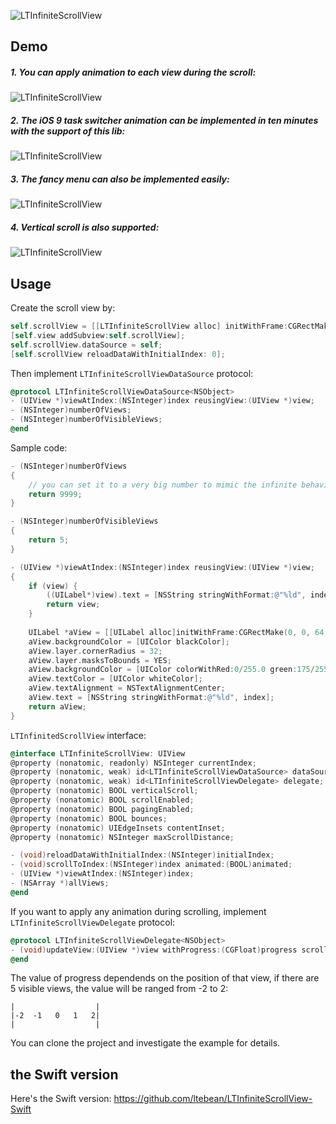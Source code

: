 ![LTInfiniteScrollView](https://cocoapod-badges.herokuapp.com/v/LTInfiniteScrollView/badge.png)

## Demo
##### 1. You can apply animation to each view during the scroll:
![LTInfiniteScrollView](https://raw.githubusercontent.com/ltebean/LTInfiniteScrollView/master/demo/demo.gif)

##### 2. The iOS 9 task switcher animation can be implemented in ten minutes with the support of this lib:
![LTInfiniteScrollView](https://raw.githubusercontent.com/ltebean/LTInfiniteScrollView/master/demo/task-switcher-demo.gif)


##### 3. The fancy menu can also be implemented easily:
![LTInfiniteScrollView](https://raw.githubusercontent.com/ltebean/LTInfiniteScrollView/master/demo/menu-demo.gif)

##### 4. Vertical scroll is also supported:
![LTInfiniteScrollView](https://raw.githubusercontent.com/ltebean/LTInfiniteScrollView/master/demo/vertical-scroll.gif)

## Usage

Create the scroll view by:
```objective-c
self.scrollView = [[LTInfiniteScrollView alloc] initWithFrame:CGRectMake(0, 0, CGRectGetWidth(self.view.bounds), 200)];
[self.view addSubview:self.scrollView];
self.scrollView.dataSource = self;
[self.scrollView reloadDataWithInitialIndex: 0];
```

Then implement `LTInfiniteScrollViewDataSource` protocol:
```objective-c
@protocol LTInfiniteScrollViewDataSource<NSObject>
- (UIView *)viewAtIndex:(NSInteger)index reusingView:(UIView *)view;
- (NSInteger)numberOfViews;
- (NSInteger)numberOfVisibleViews;
@end
```

Sample code:
```objective-c
- (NSInteger)numberOfViews
{
    // you can set it to a very big number to mimic the infinite behavior, no performance issue here
    return 9999; 
}

- (NSInteger)numberOfVisibleViews
{
    return 5;
}

- (UIView *)viewAtIndex:(NSInteger)index reusingView:(UIView *)view;
{
    if (view) {
        ((UILabel*)view).text = [NSString stringWithFormat:@"%ld", index];
        return view;
    }
    
    UILabel *aView = [[UILabel alloc]initWithFrame:CGRectMake(0, 0, 64, 64)];
    aView.backgroundColor = [UIColor blackColor];
    aView.layer.cornerRadius = 32;
    aView.layer.masksToBounds = YES;
    aView.backgroundColor = [UIColor colorWithRed:0/255.0 green:175/255.0 blue:240/255.0 alpha:1];
    aView.textColor = [UIColor whiteColor];
    aView.textAlignment = NSTextAlignmentCenter;
    aView.text = [NSString stringWithFormat:@"%ld", index];
    return aView;
}
```

`LTInfinitedScrollView` interface:
```objective-c
@interface LTInfiniteScrollView: UIView
@property (nonatomic, readonly) NSInteger currentIndex;
@property (nonatomic, weak) id<LTInfiniteScrollViewDataSource> dataSource;
@property (nonatomic, weak) id<LTInfiniteScrollViewDelegate> delegate;
@property (nonatomic) BOOL verticalScroll;
@property (nonatomic) BOOL scrollEnabled;
@property (nonatomic) BOOL pagingEnabled;
@property (nonatomic) BOOL bounces;
@property (nonatomic) UIEdgeInsets contentInset;
@property (nonatomic) NSInteger maxScrollDistance;

- (void)reloadDataWithInitialIndex:(NSInteger)initialIndex;
- (void)scrollToIndex:(NSInteger)index animated:(BOOL)animated;
- (UIView *)viewAtIndex:(NSInteger)index;
- (NSArray *)allViews;
@end
```

If you want to apply any animation during scrolling, implement `LTInfiniteScrollViewDelegate` protocol: 
```objective-c
@protocol LTInfiniteScrollViewDelegate<NSObject>
- (void)updateView:(UIView *)view withProgress:(CGFloat)progress scrollDirection:(ScrollDirection)direction;
@end
```
The value of progress dependends on the position of that view, if there are 5 visible views, the value will be ranged from -2 to 2:
```
|                  |
|-2  -1   0   1   2|
|                  |
```

You can clone the project and investigate the example for details. 

## the Swift version
Here's the Swift version: https://github.com/ltebean/LTInfiniteScrollView-Swift
